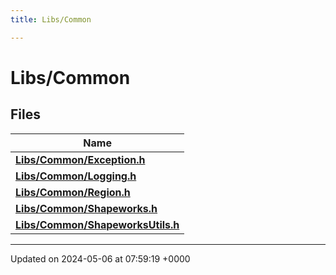 ```yaml
---
title: Libs/Common

---
```


# Libs/Common



## Files

| Name           |
| -------------- |
| **[Libs/Common/Exception.h](../Files/Exception_8h.md#file-exception.h)**  |
| **[Libs/Common/Logging.h](../Files/Logging_8h.md#file-logging.h)**  |
| **[Libs/Common/Region.h](../Files/Region_8h.md#file-region.h)**  |
| **[Libs/Common/Shapeworks.h](../Files/Shapeworks_8h.md#file-shapeworks.h)**  |
| **[Libs/Common/ShapeworksUtils.h](../Files/ShapeworksUtils_8h.md#file-shapeworksutils.h)**  |






-------------------------------

Updated on 2024-05-06 at 07:59:19 +0000
